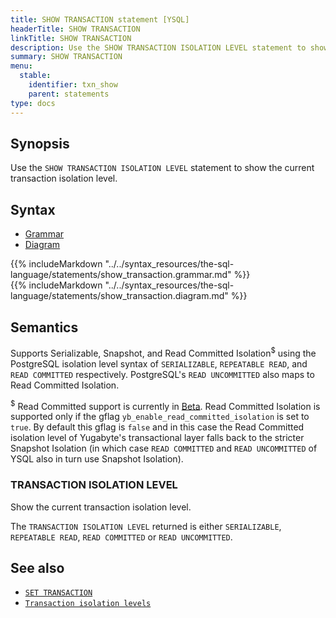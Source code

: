 ```yaml
---
title: SHOW TRANSACTION statement [YSQL]
headerTitle: SHOW TRANSACTION
linkTitle: SHOW TRANSACTION
description: Use the SHOW TRANSACTION ISOLATION LEVEL statement to show the current transaction isolation level.
summary: SHOW TRANSACTION
menu:
  stable:
    identifier: txn_show
    parent: statements
type: docs
---
```


## Synopsis

Use the `SHOW TRANSACTION ISOLATION LEVEL` statement to show the current transaction isolation level.

## Syntax

<ul class="nav nav-tabs nav-tabs-yb">
  <li >
    <a href="#grammar" class="nav-link active" id="grammar-tab" data-toggle="tab" role="tab" aria-controls="grammar" aria-selected="true">
      <i class="fa-solid fa-file-lines" aria-hidden="true"></i>
      Grammar
    </a>
  </li>
  <li>
    <a href="#diagram" class="nav-link" id="diagram-tab" data-toggle="tab" role="tab" aria-controls="diagram" aria-selected="false">
      <i class="fa-solid fa-diagram-project" aria-hidden="true"></i>
      Diagram
    </a>
  </li>
</ul>

<div class="tab-content">
  <div id="grammar" class="tab-pane fade show active" role="tabpanel" aria-labelledby="grammar-tab">
  {{% includeMarkdown "../../syntax_resources/the-sql-language/statements/show_transaction.grammar.md" %}}
  </div>
  <div id="diagram" class="tab-pane fade" role="tabpanel" aria-labelledby="diagram-tab">
  {{% includeMarkdown "../../syntax_resources/the-sql-language/statements/show_transaction.diagram.md" %}}
  </div>
</div>

## Semantics

Supports Serializable, Snapshot, and Read Committed Isolation<sup>$</sup> using the PostgreSQL isolation level syntax of `SERIALIZABLE`, `REPEATABLE READ`, and `READ COMMITTED` respectively. PostgreSQL's `READ UNCOMMITTED` also maps to Read Committed Isolation.

<sup>$</sup> Read Committed support is currently in [Beta](/preview/faq/general/#what-is-the-definition-of-the-beta-feature-tag). Read Committed Isolation is supported only if the gflag `yb_enable_read_committed_isolation` is set to `true`. By default this gflag is `false` and in this case the Read Committed isolation level of Yugabyte's transactional layer falls back to the stricter Snapshot Isolation (in which case `READ COMMITTED` and `READ UNCOMMITTED` of YSQL also in turn use Snapshot Isolation).

### TRANSACTION ISOLATION LEVEL

Show the current transaction isolation level.

The `TRANSACTION ISOLATION LEVEL` returned is either `SERIALIZABLE`, `REPEATABLE READ`, `READ COMMITTED` or `READ UNCOMMITTED`.

## See also

- [`SET TRANSACTION`](../txn_set)
- [`Transaction isolation levels`](../../../../../architecture/transactions/isolation-levels)

